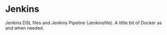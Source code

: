 # Jenkins
Jenkins DSL files and Jenkins Pipeline (Jenkinsfile). A little bit of Docker as and when needed. 
